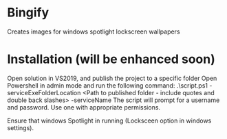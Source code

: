 # Bingify
Creates images for windows spotlight lockscreen wallpapers

# Installation (will be enhanced soon)
Open solution in VS2019, and publish the project to a specific folder
Open Powershell in admin mode and run the following command:
  .\script.ps1 -serviceExeFolderLocation <Path to published folder - include quotes and double back slashes>  -serviceName <service of your choosing in quotes>
The script will prompt for a username and password. Use one with appropriate permissions.
  
Ensure that windows Spotlight in running (Locksceen option in windows settings).
